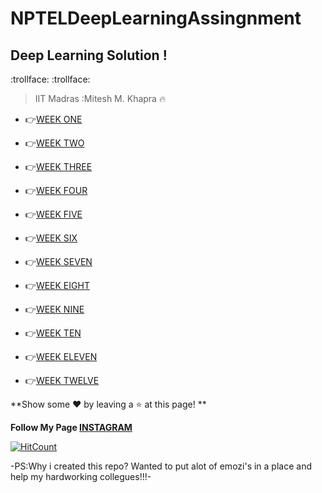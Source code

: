 # NPTELDeepLearningAssingnment
## Deep Learning Solution !
:trollface: :trollface:   

>IIT Madras :Mitesh M. Khapra :fire:	

- :point_right:[WEEK ONE](https://github.com/aryanc55/NPTELDeepLearningAssingnment/blob/master/DEEP_LEARNING_ASSIGNMENT1_SOLUTIONS.pdf)

- :point_right:[WEEK TWO](https://github.com/aryanc55/NPTELDeepLearningAssingnment/blob/master/DEEP_LEARNING_ASSIGNMENT2_SOLUTIONS.pdf)

- :point_right:[WEEK THREE](https://github.com/aryanc55/NPTELDeepLearningAssingnment/blob/master/DEEP_LEARNING_ASSIGNMENT3_SOLUTIONS.pdf)
   
- :point_right:[WEEK FOUR](https://github.com/aryanc55/NPTELDeepLearningAssingnment/blob/master/DEEP_LEARNING_ASSIGNMENT4_SOLUTIONS.pdf)
- :point_right:[WEEK FIVE](https://github.com/aryanc55/NPTELDeepLearningAssingnment/blob/master/DEEP_LEARNING_ASSIGNMENT5_SOLUTIONS.pdf)

- :point_right:[WEEK SIX](https://github.com/aryanc55/NPTELDeepLearningAssingnment/blob/master/DEEP_LEARNING_ASSIGNMENT6_SOLUTIONS.pdf)

- :point_right:[WEEK SEVEN](https://github.com/aryanc55/NPTELDeepLearningAssingnment/blob/master/DEEP_LEARNING_ASSIGNMENT7_SOLUTIONS.pdf)

- :point_right:[WEEK EIGHT](https://github.com/aryanc55/NPTELDeepLearningAssingnment/blob/master/DEEP_LEARNING_ASSIGNMENT8_SOLUTIONS.pdf)
  
- :point_right:[WEEK NINE](https://github.com/aryanc55/NPTELDeepLearningAssingnment/blob/master/DEEP_LEARNING_ASSIGNMENT9_SOLUTIONS.pdf)
   
- :point_right:[WEEK TEN](https://github.com/aryanc55/NPTELDeepLearningAssingnment/blob/master/DEEP_LEARNING_ASSIGNMENT10_SOLUTIONS.pdf)
  
- :point_right:[WEEK ELEVEN](https://github.com/aryanc55/NPTELDeepLearningAssingnment/blob/master/DEEP_LEARNING_ASSIGNMENT11_SOLUTIONS.pdf)   

- :point_right:[WEEK TWELVE](https://github.com/aryanc55/NPTELDeepLearningAssingnment/blob/master/DEEP_LEARNING_ASSIGNMENT12_SOLUTIONS.pdf)
 
 
 **Show some :heart: by leaving a :star: at this page! ** </br>
 
 **Follow My Page [INSTAGRAM](https://www.instagram.com/bdcoe/)** </br>




[![HitCount](http://hits.dwyl.com/bdcoe/https://githubcom/aryanc55/NPTELDeepLearningAssingnment.svg)](http://hits.dwyl.com/bdcoe/https://githubcom/aryanc55/NPTELDeepLearningAssingnment) </br>


-PS:Why i created this repo? Wanted to put alot of emozi's in a place and help my hardworking collegues!!!-
